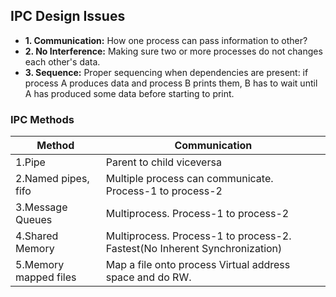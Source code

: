 ## IPC Design Issues
- **1. Communication:** How one process can pass information to other?
- **2. No Interference:** Making sure two or more processes do not changes each other's data.
- **3. Sequence:** Proper sequencing when dependencies are present: if process A produces data and process B prints them, B has to wait until A has produced some data before starting to print.

### IPC Methods

|Method|Communication|
|---|---|
|1.Pipe|Parent to child viceversa|
|2.Named pipes, fifo|Multiple process can communicate. Process-1 to process-2|
|3.Message Queues|Multiprocess. Process-1 to process-2|
|4.Shared Memory|Multiprocess. Process-1 to process-2. Fastest(No Inherent Synchronization)|
|5.Memory mapped files|Map a file onto process Virtual address space and do RW.|
